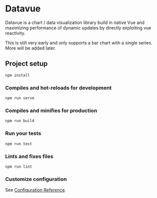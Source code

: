 # Datavue

Datavue is a chart / data visualization library build in native Vue and maximizing performance of
dynamic updates by directly exploiting vue reactivity.

This is still very early and only supports a bar chart with a single series. More will be added later.

## Project setup
```
npm install
```

### Compiles and hot-reloads for development
```
npm run serve
```

### Compiles and minifies for production
```
npm run build
```

### Run your tests
```
npm run test
```

### Lints and fixes files
```
npm run lint
```

### Customize configuration
See [Configuration Reference](https://cli.vuejs.org/config/).
